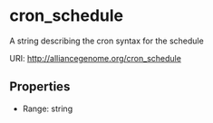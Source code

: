 # cron_schedule

A string describing the cron syntax for the schedule

URI: http://alliancegenome.org/cron_schedule



<!-- no inheritance hierarchy -->


## Properties

 * Range: string


